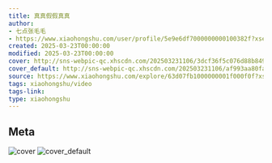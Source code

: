 ```yaml
---
title: 真真假假真真
author:
- 七点张毛毛
- https://www.xiaohongshu.com/user/profile/5e9e6df7000000000100382f?xsec_token=undefined
created: 2025-03-23T00:00:00
modified: 2025-03-23T00:00:00
cover: http://sns-webpic-qc.xhscdn.com/202503231106/3dcf36f5c076d88b849b922a79c3f5e5/1000g0081ul7aibues0605nkudnrg8e1fbecr2lg!nc_n_webp_prv_1
cover_default: http://sns-webpic-qc.xhscdn.com/202503231106/af993aa80fa60b4f804a0fba4e12abef/1000g0081ul7aibues0605nkudnrg8e1fbecr2lg!nc_n_webp_mw_1
source: https://www.xiaohongshu.com/explore/63d07fb1000000001f000f0f?xsec_token=ABJ0Fo59zUjmvGUoPm06LqSS4Sm5_3dLvlhblaDymUXH0=
tags: xiaohongshu/video
tags-link:
type: xiaohongshu
---
```


## Meta

![cover](http://sns-webpic-qc.xhscdn.com/202503231106/3dcf36f5c076d88b849b922a79c3f5e5/1000g0081ul7aibues0605nkudnrg8e1fbecr2lg!nc_n_webp_prv_1)
![cover_default](http://sns-webpic-qc.xhscdn.com/202503231106/af993aa80fa60b4f804a0fba4e12abef/1000g0081ul7aibues0605nkudnrg8e1fbecr2lg!nc_n_webp_mw_1)
